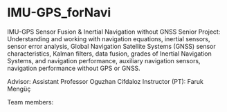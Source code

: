 # IMU-GPS_forNavi


IMU-GPS Sensor Fusion & Inertial Navigation without GNSS Senior Project:
Understanding and working with navigation equations, inertial sensors, sensor error analysis, Global Navigation Satellite Systems (GNSS) sensor characteristics, Kalman filters, data fusion, grades of Inertial Navigation Systems, and navigation performance, auxiliary navigation sensors, navigation performance without GPS or GNSS.

Advisor: Assistant Professor Oguzhan Cifdaloz 
Instructor (PT): Faruk Mengüç

Team members:
